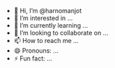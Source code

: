 - 👋 Hi, I’m @harnomanjot
- 👀 I’m interested in ...
- 🌱 I’m currently learning ...
- 💞️ I’m looking to collaborate on ...
- 📫 How to reach me ...
- 😄 Pronouns: ...
- ⚡ Fun fact: ...

<!---
harnomanjot/harnomanjot is a ✨ special ✨ repository because its `README.md` (this file) appears on your GitHub profile.
You can click the Preview link to take a look at your changes.
--->
